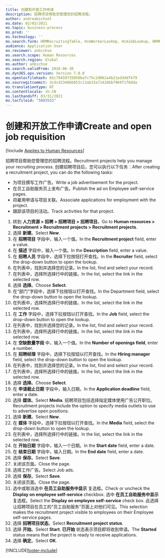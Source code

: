 ```yaml
---
title: 创建和开放工作申请
description: 招聘项目帮助您管理您的招聘流程。
author: andreabichsel
ms.date: 02/03/2021
ms.topic: business-process
ms.prod: ''
ms.technology: ''
ms.search.form: HRMRecruitingTable, HcmWorkerLookUp, HcmJobLookup, HRMRecruitingMedia, HRMRecruitingJobAd, HcmPersonnelManagementWorkspace
audience: Application User
ms.reviewer: anbichse
ms.search.scope: Human Resources
ms.search.region: Global
ms.author: anbichse
ms.search.validFrom: 2016-06-30
ms.dyn365.ops.version: Version 7.0.0
ms.openlocfilehash: 65c79459735050bafc75c2d062a4b21ed3ddf479
ms.sourcegitcommit: 3cdc42346bb653c13ab33a7142dbb7969f1f6dda
ms.translationtype: HT
ms.contentlocale: zh-CN
ms.lasthandoff: 03/31/2021
ms.locfileid: "5803553"
---
```

# <a name="create-and-open-job-requisition"></a><span data-ttu-id="ad9d5-103">创建和开放工作申请</span><span class="sxs-lookup"><span data-stu-id="ad9d5-103">Create and open job requisition</span></span>

[!include [Applies to Human Resources](../includes/applies-to-hr.md)]

<span data-ttu-id="ad9d5-104">招聘项目帮助您管理您的招聘流程。</span><span class="sxs-lookup"><span data-stu-id="ad9d5-104">Recruitment projects help you manage your recruiting process.</span></span> <span data-ttu-id="ad9d5-105">创建招聘项目后，您可以执行以下任务：</span><span class="sxs-lookup"><span data-stu-id="ad9d5-105">After creating a recruitment project, you can do the following tasks:</span></span>

- <span data-ttu-id="ad9d5-106">为项目撰写工作广告。</span><span class="sxs-lookup"><span data-stu-id="ad9d5-106">Write a job advertisement for the project.</span></span>
- <span data-ttu-id="ad9d5-107">在员工自助服务页上发布广告。</span><span class="sxs-lookup"><span data-stu-id="ad9d5-107">Publish the ad on Employee self-service pages.</span></span>
- <span data-ttu-id="ad9d5-108">将雇用申请与项目关联。</span><span class="sxs-lookup"><span data-stu-id="ad9d5-108">Associate applications for employment with the project.</span></span>
- <span data-ttu-id="ad9d5-109">跟踪该项目的活动。</span><span class="sxs-lookup"><span data-stu-id="ad9d5-109">Track activities for that project.</span></span> 

1. <span data-ttu-id="ad9d5-110">转到 **人力资源 > 招聘 > 招聘项目 > 招聘项目**。</span><span class="sxs-lookup"><span data-stu-id="ad9d5-110">Go to **Human resources > Recruitment > Recruitment projects > Recruitment projects**.</span></span>
2. <span data-ttu-id="ad9d5-111">选择 **新建**。</span><span class="sxs-lookup"><span data-stu-id="ad9d5-111">Select **New**.</span></span>
3. <span data-ttu-id="ad9d5-112">在 **招聘项目** 字段中，输入一个值。</span><span class="sxs-lookup"><span data-stu-id="ad9d5-112">In the **Recruitment project** field, enter a value.</span></span>
4. <span data-ttu-id="ad9d5-113">在 **描述** 字段中，输入一个值。</span><span class="sxs-lookup"><span data-stu-id="ad9d5-113">In the **Description** field, enter a value.</span></span>
5. <span data-ttu-id="ad9d5-114">在 **招聘人员** 字段中，选择下拉按钮打开查找。</span><span class="sxs-lookup"><span data-stu-id="ad9d5-114">In the **Recruiter** field, select the drop-down button to open the lookup.</span></span>
6. <span data-ttu-id="ad9d5-115">在列表中，找到并选择您的记录。</span><span class="sxs-lookup"><span data-stu-id="ad9d5-115">In the list, find and select your record.</span></span>
7. <span data-ttu-id="ad9d5-116">在列表中，选择所选择行中的链接。</span><span class="sxs-lookup"><span data-stu-id="ad9d5-116">In the list, select the link in the selected row.</span></span>
8. <span data-ttu-id="ad9d5-117">选择 **选择**。</span><span class="sxs-lookup"><span data-stu-id="ad9d5-117">Choose **Select**.</span></span>
9. <span data-ttu-id="ad9d5-118">在“部门”字段中，选择下拉按钮以打开查找。</span><span class="sxs-lookup"><span data-stu-id="ad9d5-118">In the Department field, select the drop-down button to open the lookup.</span></span>
10. <span data-ttu-id="ad9d5-119">在列表中，选择所选择行中的链接。</span><span class="sxs-lookup"><span data-stu-id="ad9d5-119">In the list, select the link in the selected row.</span></span>
11. <span data-ttu-id="ad9d5-120">在 **工作** 字段中，选择下拉按钮以打开查找。</span><span class="sxs-lookup"><span data-stu-id="ad9d5-120">In the **Job** field, select the drop-down button to open the lookup.</span></span>
12. <span data-ttu-id="ad9d5-121">在列表中，找到并选择您的记录。</span><span class="sxs-lookup"><span data-stu-id="ad9d5-121">In the list, find and select your record.</span></span>
13. <span data-ttu-id="ad9d5-122">在列表中，选择所选择行中的链接。</span><span class="sxs-lookup"><span data-stu-id="ad9d5-122">In the list, select the link in the selected row.</span></span>
14. <span data-ttu-id="ad9d5-123">在 **空缺数量字段** 中，输入一个值。</span><span class="sxs-lookup"><span data-stu-id="ad9d5-123">In the **Number of openings field**, enter a number.</span></span>
15. <span data-ttu-id="ad9d5-124">在 **招聘经理** 字段中，选择下拉按钮以打开查找。</span><span class="sxs-lookup"><span data-stu-id="ad9d5-124">In the **Hiring manager** field, select the drop-down button to open the lookup.</span></span>
16. <span data-ttu-id="ad9d5-125">在列表中，找到并选择您的记录。</span><span class="sxs-lookup"><span data-stu-id="ad9d5-125">In the list, find and select your record.</span></span>
17. <span data-ttu-id="ad9d5-126">在列表中，选择所选择行中的链接。</span><span class="sxs-lookup"><span data-stu-id="ad9d5-126">In the list, select the link in the selected row.</span></span>
18. <span data-ttu-id="ad9d5-127">选择 **选择**。</span><span class="sxs-lookup"><span data-stu-id="ad9d5-127">Choose **Select**.</span></span>
19. <span data-ttu-id="ad9d5-128">在 **申请截止日期** 字段中，输入日期。</span><span class="sxs-lookup"><span data-stu-id="ad9d5-128">In the **Application deadline** field, enter a date.</span></span>
20. <span data-ttu-id="ad9d5-129">选择 **媒体**。</span><span class="sxs-lookup"><span data-stu-id="ad9d5-129">Select **Media**.</span></span> <span data-ttu-id="ad9d5-130">招聘项目包括选择指定媒体使用广告公开职位。</span><span class="sxs-lookup"><span data-stu-id="ad9d5-130">Recruitment projects include the option to specify media outlets to use to advertise open positions.</span></span>  
21. <span data-ttu-id="ad9d5-131">选择 **新建**。</span><span class="sxs-lookup"><span data-stu-id="ad9d5-131">Select **New**.</span></span>
22. <span data-ttu-id="ad9d5-132">在 **媒体** 字段中，选择下拉按钮以打开查找。</span><span class="sxs-lookup"><span data-stu-id="ad9d5-132">In the **Media** field, select the drop-down button to open the lookup.</span></span>
23. <span data-ttu-id="ad9d5-133">在列表中，选择所选择行中的链接。</span><span class="sxs-lookup"><span data-stu-id="ad9d5-133">In the list, select the link in the selected row.</span></span>
24. <span data-ttu-id="ad9d5-134">在 **开始日期** 字段中，输入一个日期。</span><span class="sxs-lookup"><span data-stu-id="ad9d5-134">In the **Start date** field, enter a date.</span></span>
25. <span data-ttu-id="ad9d5-135">在 **结束日期** 字段中，输入日期。</span><span class="sxs-lookup"><span data-stu-id="ad9d5-135">In the **End date** field, enter a date.</span></span>
26. <span data-ttu-id="ad9d5-136">选择 **保存**。</span><span class="sxs-lookup"><span data-stu-id="ad9d5-136">Select **Save**.</span></span>
27. <span data-ttu-id="ad9d5-137">关闭该页面。</span><span class="sxs-lookup"><span data-stu-id="ad9d5-137">Close the page.</span></span>
28. <span data-ttu-id="ad9d5-138">选择工作广告。</span><span class="sxs-lookup"><span data-stu-id="ad9d5-138">Select Job ads.</span></span>
29. <span data-ttu-id="ad9d5-139">选择 **保存**。</span><span class="sxs-lookup"><span data-stu-id="ad9d5-139">Select **Save**.</span></span>
30. <span data-ttu-id="ad9d5-140">关闭该页面。</span><span class="sxs-lookup"><span data-stu-id="ad9d5-140">Close the page.</span></span>
31. <span data-ttu-id="ad9d5-141">选中或取消选中 **在员工自助服务中显示** 复选框。</span><span class="sxs-lookup"><span data-stu-id="ad9d5-141">Check or uncheck the **Display on employee self-service** checkbox.</span></span> <span data-ttu-id="ad9d5-142">选中 **在员工自助服务中显示** 复选框。</span><span class="sxs-lookup"><span data-stu-id="ad9d5-142">Select the **Display on employee self-service** check box.</span></span> <span data-ttu-id="ad9d5-143">此选择让招聘项目在员工的“员工自助服务”页面上对他们可见。</span><span class="sxs-lookup"><span data-stu-id="ad9d5-143">This selection makes the recruitment project visible to employees on their Employee self-service pages.</span></span>
32. <span data-ttu-id="ad9d5-144">选择 **招聘项目状态**。</span><span class="sxs-lookup"><span data-stu-id="ad9d5-144">Select **Recruitment project status**.</span></span>
33. <span data-ttu-id="ad9d5-145">选择 **开始**。</span><span class="sxs-lookup"><span data-stu-id="ad9d5-145">Select **Start**.</span></span> <span data-ttu-id="ad9d5-146">**已开始** 状态表示项目即将收到申请。</span><span class="sxs-lookup"><span data-stu-id="ad9d5-146">The **Started** status means that the project is ready to receive applications.</span></span>  
34. <span data-ttu-id="ad9d5-147">选择 **确定**。</span><span class="sxs-lookup"><span data-stu-id="ad9d5-147">Select **OK**.</span></span>

[!INCLUDE[footer-include](../includes/footer-banner.md)]